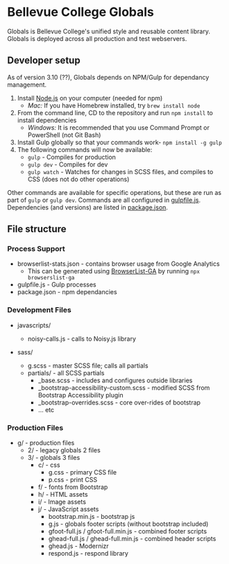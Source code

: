 # Bellevue College Globals
Globals is Bellevue College's unified style and reusable content library. Globals is deployed across all production and test webservers.

## Developer setup
As of version 3.10 (??), Globals depends on NPM/Gulp for dependancy management.

1. Install [Node.js](https://nodejs.org/en/download/) on your computer (needed for npm)
   * *Mac:* If you have Homebrew installed, try `brew install node`
2. From the command line, CD to the repository and run `npm install` to install dependencies
   * *Windows:* It is recommended that you use Command Prompt or PowerShell (not Git Bash)
3. Install Gulp globally so that your commands work- `npm install -g gulp`
4. The following commands will now be available:
   * `gulp` - Compiles for production
   * `gulp dev` - Compiles for dev
   * `gulp watch` - Watches for changes in SCSS files, and compiles to CSS (does not do other operations)

Other commands are available for specific operations, but these are run as part of `gulp` or `gulp dev`.
Commands are all configured in [gulpfile.js](gulpfile.js). Dependencies (and versions) are listed in [package.json](package.json).

## File structure

### Process Support
* browserlist-stats.json - contains browser usage from Google Analytics
  * This can be generated using [BrowserList-GA](https://github.com/browserslist/browserslist-ga) by running `npx browserslist-ga`
* gulpfile.js - Gulp processes
* package.json - npm dependancies

### Development Files
* javascripts/
  * noisy-calls.js - calls to Noisy.js library
  
* sass/
  * g.scss - master SCSS file; calls all partials
  * partials/ - all SCSS partials
    * _base.scss - includes and configures outside libraries
    * _bootstrap-accessibility-custom.scss - modified SCSS from Bootstrap Accessibility plugin
    * _bootstrap-overrides.scss - core over-rides of bootstrap
    * ... etc

### Production Files
* g/ - production files
  * 2/ - legacy globals 2 files
  * 3/ - globals 3 files
    * c/ - css
      * g.css - primary CSS file
      * p.css - print CSS
    * f/ - fonts from Bootstrap
    * h/ - HTML assets
    * i/ - Image assets
    * j/ - JavaScript assets
      * bootstrap.min.js - bootstrap js
      * g.js - globals footer scripts (without bootstrap included)
      * gfoot-full.js / gfoot-full.min.js - combined footer scripts
      * ghead-full.js / ghead-full.min.js - combined header scripts
      * ghead.js - Modernizr
      * respond.js - respond library